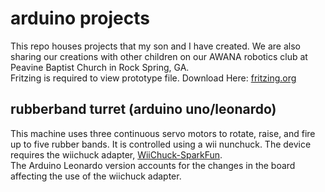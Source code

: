 # arduino projects
This repo houses projects that my son and I have created.  We are also sharing our creations with other children on our AWANA robotics club at Peavine Baptist Church in Rock Spring, GA.  
Fritzing is required to view prototype file. Download Here: [fritzing.org](http://fritzing.org)

## rubberband turret (arduino uno/leonardo)
This machine uses three continuous servo motors to rotate, raise, and fire up to five rubber bands.  It is controlled using a wii nunchuck.  The device requires the wiichuck adapter, [WiiChuck-SparkFun](https://www.sparkfun.com/products/9281).  
The Arduino Leonardo version accounts for the changes in the board affecting the use of the wiichuck adapter.
